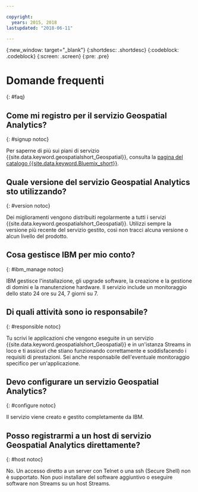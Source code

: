 ```yaml
---

copyright:
  years: 2015, 2018
lastupdated: "2018-06-11"

---
```


<!-- Attribute definitions -->
{:new_window: target="_blank"}
{:shortdesc: .shortdesc}
{:codeblock: .codeblock}
{:screen: .screen}
{:pre: .pre}

# Domande frequenti
{: #faq}

## Come mi registro per il servizio Geospatial Analytics?
{: #signup notoc}

Per saperne di più sui piani di servizio {{site.data.keyword.geospatialshort_Geospatial}}, consulta la [pagina del catalogo {{site.data.keyword.Bluemix_short}}](https://console.ng.bluemix.net/catalog/services/geospatial-analytics).

## Quale versione del servizio Geospatial Analytics sto utilizzando?
{: #version notoc}

Dei miglioramenti vengono distribuiti regolarmente a tutti i servizi {{site.data.keyword.geospatialshort_Geospatial}}. Utilizzi sempre la versione più recente del servizio gestito, così non tracci alcuna versione o alcun livello del prodotto.

## Cosa gestisce IBM per mio conto?
{: #ibm_manage notoc}

IBM gestisce l'installazione, gli upgrade software, la creazione e la gestione di domini e la manutenzione hardware. Il servizio include un monitoraggio dello stato 24 ore su 24, 7 giorni su 7.


## Di quali attività sono io responsabile?
{: #responsible notoc}

Tu scrivi le applicazioni che vengono eseguite in un servizio {{site.data.keyword.geospatialshort_Geospatial}} e in un'istanza Streams in loco e ti assicuri che stiano funzionando correttamente e soddisfacendo i requisiti di prestazioni. Sei anche responsabile dell'eventuale monitoraggio specifico per un'applicazione.


## Devo configurare un servizio Geospatial Analytics?
{: #configure notoc}

Il servizio viene creato e gestito completamente da IBM.

## Posso registrarmi a un host di servizio Geospatial Analytics direttamente?
{: #host notoc}

No. Un accesso diretto a un server con Telnet o una ssh (Secure Shell) non è supportato. Non puoi installare del software aggiuntivo o eseguire software non Streams su un host Streams.
